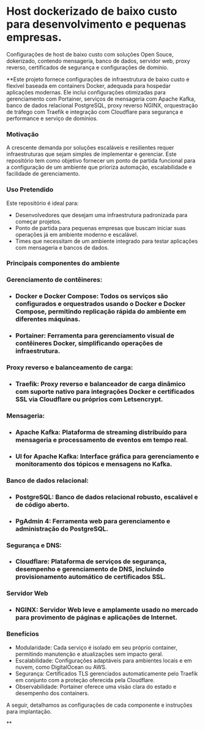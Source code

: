 # Host dockerizado de baixo custo para desenvolvimento e pequenas empresas.

Configurações de host de baixo custo com soluções Open Souce, dokerizado, contendo mensageria, banco de dados, servidor web, proxy reverso, certificados de segurança  e configurações de domínio.


**Este projeto fornece configurações de infraestrutura de baixo custo e flexível baseada em containers Docker, adequada para hospedar aplicações modernas. Ele inclui configurações otimizadas para gerenciamento com Portainer, serviços de mensageria com Apache Kafka, banco de dados relacional PostgreSQL, proxy reverso NGINX, orquestração de tráfego com Traefik e integração com Cloudflare para segurança e performance e serviço de domínios.

### Motivação

A crescente demanda por soluções escaláveis e resilientes requer infraestruturas que sejam simples de implementar e gerenciar. Este repositório tem como objetivo fornecer um ponto de partida funcional para a configuração de um ambiente que prioriza automação, escalabilidade e facilidade de gerenciamento.

### Uso Pretendido

Este repositório é ideal para:

* Desenvolvedores que desejam uma infraestrutura padronizada para começar projetos.
* Ponto de partida para pequenas empresas que buscam iniciar suas operações já em ambiente moderno e escalável.
* Times que necessitam de um ambiente integrado para testar aplicações com mensageria e bancos de dados.

### Principais componentes do ambiente

### Gerenciamento de contêineres:

* ### Docker e Docker Compose: Todos os serviços são configurados e orquestrados usando o Docker e Docker Compose, permitindo replicação rápida do ambiente em diferentes máquinas.
* ### Portainer: Ferramenta para gerenciamento visual de contêineres Docker, simplificando operações de infraestrutura.

### Proxy reverso e balanceamento de carga:

* ### Traefik: Proxy reverso e balanceador de carga dinâmico com suporte nativo para integrações Docker e certificados SSL via Cloudflare ou próprios com Letsencrypt.

### Mensageria:

* ### Apache Kafka: Plataforma de streaming distribuído para mensageria e processamento de eventos em tempo real.
* ### UI for Apache Kafka: Interface gráfica para gerenciamento e monitoramento dos tópicos e mensagens no Kafka.

### Banco de dados relacional:

* ### PostgreSQL: Banco de dados relacional robusto, escalável e de código aberto.
* ### PgAdmin 4: Ferramenta web para gerenciamento e administração do PostgreSQL.

### Segurança e DNS:

* ### Cloudflare: Plataforma de serviços de segurança, desempenho e gerenciamento de DNS, incluindo provisionamento automático de certificados SSL.

### Servidor Web

* ### NGINX: Servidor Web leve e amplamente usado no mercado para provimento de páginas e aplicações de Internet.

### Benefícios

* Modularidade: Cada serviço é isolado em seu próprio container, permitindo manutenção e atualizações sem impacto geral.
* Escalabilidade: Configurações adaptáveis para ambientes locais e em nuvem, como DigitalOcean ou AWS.
* Segurança: Certificados TLS gerenciados automaticamente pelo Traefik em conjunto com a proteção oferecida pela Cloudflare.
* Observabilidade: Portainer oferece uma visão clara do estado e desempenho dos containers.

A seguir, detalhamos as configurações de cada componente e instruções para implantação.

**
